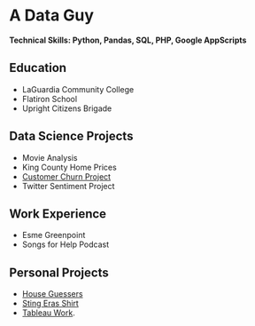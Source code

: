 
# A Data Guy

**Technical Skills: Python, Pandas, SQL, PHP, Google AppScripts**

## Education

*  LaGuardia Community College
*  Flatiron School
*  Upright Citizens Brigade

## Data Science Projects

*  Movie Analysis
*  King County Home Prices
*  [Customer Churn Project](https://github.com/seanisthegood/Customer_Churn_Project)
*  Twitter Sentiment Project

## Work Experience

* Esme Greenpoint
* Songs for Help Podcast

## Personal Projects

* [House Guessers](https://www.instagram.com/houseguessers/?hl=en)
* [Sting Eras Shirt](https://stingshirt.com/)
* [Tableau Work](https://public.tableau.com/shared/6J4TFKPSS?:display_count=n&:origin=viz_share_link).
